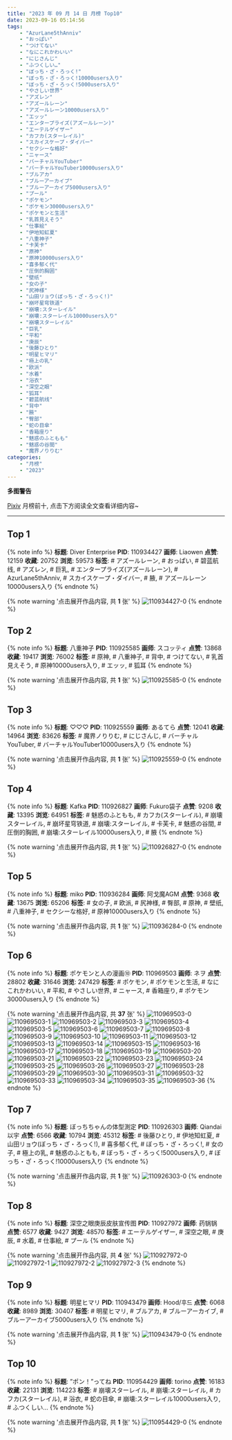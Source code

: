 ```yaml
---
title: "2023 年 09 月 14 日 月榜 Top10"
date: 2023-09-16 05:14:56
tags:
    - "AzurLane5thAnniv"
    - "おっぱい"
    - "つけてない"
    - "なにこれかわいい"
    - "にじさんじ"
    - "ふつくしい…"
    - "ぼっち・ざ・ろっく!"
    - "ぼっち・ざ・ろっく!10000users入り"
    - "ぼっち・ざ・ろっく!5000users入り"
    - "やさしい世界"
    - "アズレン"
    - "アズールレーン"
    - "アズールレーン10000users入り"
    - "エッッ"
    - "エンタープライズ(アズールレーン)"
    - "エーテルゲイザー"
    - "カフカ(スターレイル)"
    - "スカイスケープ・ダイバー"
    - "セクシーな格好"
    - "ニャース"
    - "バーチャルYouTuber"
    - "バーチャルYouTuber10000users入り"
    - "ブルアカ"
    - "ブルーアーカイブ"
    - "ブルーアーカイブ5000users入り"
    - "プール"
    - "ポケモン"
    - "ポケモン30000users入り"
    - "ポケモンと生活"
    - "乳首見えそう"
    - "仕事絵"
    - "伊地知虹夏"
    - "八重神子"
    - "卡芙卡"
    - "原神"
    - "原神10000users入り"
    - "喜多郁く代"
    - "圧倒的胸囲"
    - "壁纸"
    - "女の子"
    - "尻神様"
    - "山田リョウ(ぼっち・ざ・ろっく!)"
    - "崩坏星穹铁道"
    - "崩壊:スターレイル"
    - "崩壊:スターレイル10000users入り"
    - "崩壊スターレイル"
    - "巨乳"
    - "平和"
    - "庚辰"
    - "後藤ひとり"
    - "明星ヒマリ"
    - "極上の乳"
    - "欧派"
    - "水着"
    - "浴衣"
    - "深空之眼"
    - "狐耳"
    - "碧蓝航线"
    - "背中"
    - "腋"
    - "臀部"
    - "蛇の目傘"
    - "香箱座り"
    - "魅惑のふともも"
    - "魅惑の谷間"
    - "魔界ノりりむ"
categories:
    - "月榜"
    - "2023"
---
```


<i class="fa fa-triangle-exclamation"></i>**多图警告**<i class="fa fa-triangle-exclamation"></i>

[Pixiv](https://www.pixiv.net/) 月榜前十, 点击下方阅读全文查看详细内容~

<!-- more -->

---

## Top 1

{% note info %}
**标题**: Diver Enterprise
**PID**: 110934427 **画师**: Liaowen
**点赞**: 12159 **收藏**: 20752 **浏览**: 59573
**标签**: # アズールレーン, # おっぱい, # 碧蓝航线, # アズレン, # 巨乳, # エンタープライズ(アズールレーン), # AzurLane5thAnniv, # スカイスケープ・ダイバー, # 腋, # アズールレーン10000users入り
{% endnote %}

{% note warning '点击展开作品内容, 共 **1** 张' %}
![110934427-0](https://i.pixiv.re/img-original/img/2023/08/18/09/25/49/110934427_p0.png)
{% endnote %}

## Top 2

{% note info %}
**标题**: 八重神子
**PID**: 110925585 **画师**: スコッティ
**点赞**: 13868 **收藏**: 19417 **浏览**: 76002
**标签**: # 原神, # 八重神子, # 背中, # つけてない, # 乳首見えそう, # 原神10000users入り, # エッッ, # 狐耳
{% endnote %}

{% note warning '点击展开作品内容, 共 **1** 张' %}
![110925585-0](https://i.pixiv.re/img-original/img/2023/08/18/00/00/14/110925585_p0.jpg)
{% endnote %}

## Top 3

{% note info %}
**标题**: ♡♡♡
**PID**: 110925559 **画师**: あるてら
**点赞**: 12041 **收藏**: 14964 **浏览**: 83626
**标签**: # 魔界ノりりむ, # にじさんじ, # バーチャルYouTuber, # バーチャルYouTuber10000users入り
{% endnote %}

{% note warning '点击展开作品内容, 共 **1** 张' %}
![110925559-0](https://i.pixiv.re/img-original/img/2023/08/18/00/00/08/110925559_p0.png)
{% endnote %}

## Top 4

{% note info %}
**标题**: Kafka
**PID**: 110926827 **画师**: Fukuro袋子
**点赞**: 9208 **收藏**: 13395 **浏览**: 64951
**标签**: # 魅惑のふともも, # カフカ(スターレイル), # 崩壊スターレイル, # 崩坏星穹铁道, # 崩壊:スターレイル, # 卡芙卡, # 魅惑の谷間, # 圧倒的胸囲, # 崩壊:スターレイル10000users入り, # 腋
{% endnote %}

{% note warning '点击展开作品内容, 共 **1** 张' %}
![110926827-0](https://i.pixiv.re/img-original/img/2023/08/18/00/30/07/110926827_p0.jpg)
{% endnote %}

## Top 5

{% note info %}
**标题**: miko
**PID**: 110936284 **画师**: 阿戈魔AGM
**点赞**: 9368 **收藏**: 13675 **浏览**: 65206
**标签**: # 女の子, # 欧派, # 尻神様, # 臀部, # 原神, # 壁纸, # 八重神子, # セクシーな格好, # 原神10000users入り
{% endnote %}

{% note warning '点击展开作品内容, 共 **1** 张' %}
![110936284-0](https://i.pixiv.re/img-original/img/2023/08/18/11/38/27/110936284_p0.jpg)
{% endnote %}

## Top 6

{% note info %}
**标题**: ポケモンと人の漫画⑩
**PID**: 110969503 **画师**: ネヲ
**点赞**: 28802 **收藏**: 31646 **浏览**: 247429
**标签**: # ポケモン, # ポケモンと生活, # なにこれかわいい, # 平和, # やさしい世界, # ニャース, # 香箱座り, # ポケモン30000users入り
{% endnote %}

{% note warning '点击展开作品内容, 共 **37** 张' %}
![110969503-0](https://i.pixiv.re/img-original/img/2023/08/19/14/11/18/110969503_p0.png)
![110969503-1](https://i.pixiv.re/img-original/img/2023/08/19/14/11/18/110969503_p1.png)
![110969503-2](https://i.pixiv.re/img-original/img/2023/08/19/14/11/18/110969503_p2.png)
![110969503-3](https://i.pixiv.re/img-original/img/2023/08/19/14/11/18/110969503_p3.png)
![110969503-4](https://i.pixiv.re/img-original/img/2023/08/19/14/11/18/110969503_p4.png)
![110969503-5](https://i.pixiv.re/img-original/img/2023/08/19/14/11/18/110969503_p5.png)
![110969503-6](https://i.pixiv.re/img-original/img/2023/08/19/14/11/18/110969503_p6.png)
![110969503-7](https://i.pixiv.re/img-original/img/2023/08/19/14/11/18/110969503_p7.png)
![110969503-8](https://i.pixiv.re/img-original/img/2023/08/19/14/11/18/110969503_p8.png)
![110969503-9](https://i.pixiv.re/img-original/img/2023/08/19/14/11/18/110969503_p9.png)
![110969503-10](https://i.pixiv.re/img-original/img/2023/08/19/14/11/18/110969503_p10.png)
![110969503-11](https://i.pixiv.re/img-original/img/2023/08/19/14/11/18/110969503_p11.png)
![110969503-12](https://i.pixiv.re/img-original/img/2023/08/19/14/11/18/110969503_p12.png)
![110969503-13](https://i.pixiv.re/img-original/img/2023/08/19/14/11/18/110969503_p13.png)
![110969503-14](https://i.pixiv.re/img-original/img/2023/08/19/14/11/18/110969503_p14.png)
![110969503-15](https://i.pixiv.re/img-original/img/2023/08/19/14/11/18/110969503_p15.png)
![110969503-16](https://i.pixiv.re/img-original/img/2023/08/19/14/11/18/110969503_p16.png)
![110969503-17](https://i.pixiv.re/img-original/img/2023/08/19/14/11/18/110969503_p17.png)
![110969503-18](https://i.pixiv.re/img-original/img/2023/08/19/14/11/18/110969503_p18.png)
![110969503-19](https://i.pixiv.re/img-original/img/2023/08/19/14/11/18/110969503_p19.png)
![110969503-20](https://i.pixiv.re/img-original/img/2023/08/19/14/11/18/110969503_p20.png)
![110969503-21](https://i.pixiv.re/img-original/img/2023/08/19/14/11/18/110969503_p21.png)
![110969503-22](https://i.pixiv.re/img-original/img/2023/08/19/14/11/18/110969503_p22.png)
![110969503-23](https://i.pixiv.re/img-original/img/2023/08/19/14/11/18/110969503_p23.png)
![110969503-24](https://i.pixiv.re/img-original/img/2023/08/19/14/11/18/110969503_p24.png)
![110969503-25](https://i.pixiv.re/img-original/img/2023/08/19/14/11/18/110969503_p25.png)
![110969503-26](https://i.pixiv.re/img-original/img/2023/08/19/14/11/18/110969503_p26.png)
![110969503-27](https://i.pixiv.re/img-original/img/2023/08/19/14/11/18/110969503_p27.png)
![110969503-28](https://i.pixiv.re/img-original/img/2023/08/19/14/11/18/110969503_p28.png)
![110969503-29](https://i.pixiv.re/img-original/img/2023/08/19/14/11/18/110969503_p29.png)
![110969503-30](https://i.pixiv.re/img-original/img/2023/08/19/14/11/18/110969503_p30.png)
![110969503-31](https://i.pixiv.re/img-original/img/2023/08/19/14/11/18/110969503_p31.png)
![110969503-32](https://i.pixiv.re/img-original/img/2023/08/19/14/11/18/110969503_p32.png)
![110969503-33](https://i.pixiv.re/img-original/img/2023/08/19/14/11/18/110969503_p33.png)
![110969503-34](https://i.pixiv.re/img-original/img/2023/08/19/14/11/18/110969503_p34.png)
![110969503-35](https://i.pixiv.re/img-original/img/2023/08/19/14/11/18/110969503_p35.png)
![110969503-36](https://i.pixiv.re/img-original/img/2023/08/19/14/11/18/110969503_p36.png)
{% endnote %}

## Top 7

{% note info %}
**标题**: ぼっちちゃんの体型測定
**PID**: 110926303 **画师**: Qiandai以宇
**点赞**: 6566 **收藏**: 10794 **浏览**: 45312
**标签**: # 後藤ひとり, # 伊地知虹夏, # 山田リョウ(ぼっち・ざ・ろっく!), # 喜多郁く代, # ぼっち・ざ・ろっく!, # 女の子, # 極上の乳, # 魅惑のふともも, # ぼっち・ざ・ろっく!5000users入り, # ぼっち・ざ・ろっく!10000users入り
{% endnote %}

{% note warning '点击展开作品内容, 共 **1** 张' %}
![110926303-0](https://i.pixiv.re/img-original/img/2023/08/18/00/13/32/110926303_p0.png)
{% endnote %}

## Top 8

{% note info %}
**标题**: 深空之眼庚辰皮肤宣传图
**PID**: 110927972 **画师**: 药锅锅
**点赞**: 6577 **收藏**: 9427 **浏览**: 48570
**标签**: # エーテルゲイザー, # 深空之眼, # 庚辰, # 水着, # 仕事絵, # プール
{% endnote %}

{% note warning '点击展开作品内容, 共 **4** 张' %}
![110927972-0](https://i.pixiv.re/img-original/img/2023/08/18/01/11/07/110927972_p0.png)
![110927972-1](https://i.pixiv.re/img-original/img/2023/08/18/01/11/07/110927972_p1.png)
![110927972-2](https://i.pixiv.re/img-original/img/2023/08/18/01/11/07/110927972_p2.png)
![110927972-3](https://i.pixiv.re/img-original/img/2023/08/18/01/11/07/110927972_p3.png)
{% endnote %}

## Top 9

{% note info %}
**标题**: 明星ヒマリ
**PID**: 110943479 **画师**: Hood/후드
**点赞**: 6068 **收藏**: 8989 **浏览**: 30407
**标签**: # 明星ヒマリ, # ブルアカ, # ブルーアーカイブ, # ブルーアーカイブ5000users入り
{% endnote %}

{% note warning '点击展开作品内容, 共 **1** 张' %}
![110943479-0](https://i.pixiv.re/img-original/img/2023/08/18/18/08/14/110943479_p0.png)
{% endnote %}

## Top 10

{% note info %}
**标题**: ”ポン！”ってね
**PID**: 110954429 **画师**: torino
**点赞**: 16183 **收藏**: 22131 **浏览**: 114223
**标签**: # 崩壊スターレイル, # 崩壊:スターレイル, # カフカ(スターレイル), # 浴衣, # 蛇の目傘, # 崩壊:スターレイル10000users入り, # ふつくしい…
{% endnote %}

{% note warning '点击展开作品内容, 共 **1** 张' %}
![110954429-0](https://i.pixiv.re/img-original/img/2023/08/19/00/00/41/110954429_p0.jpg)
{% endnote %}
